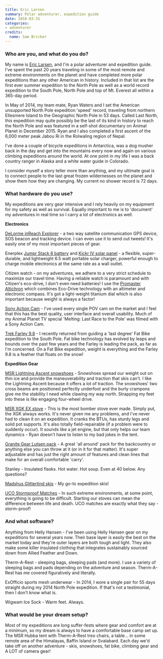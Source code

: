 ```yaml
---
title: Eric Larsen
summary: Polar adventurer, expedition guide
date: 2016-03-31
categories:
- adventurer
credits:
  name: Sam Bricker
---
```


### Who are you, and what do you do?

My name is [Eric Larsen](http://ericlarsenexplore.com/ "Eric's website."), and I'm a polar adventurer and expedition guide. I've spent the past 20 years traveling in some of the most remote and extreme environments on the planet and have completed more polar expeditions than any other American in history. Included in that list are the first ever summer expedition to the North Pole as well as a world record expedition to the South Pole, North Pole and top of Mt. Everest all within a 365-day period.

In May of 2014, my team mate, Ryan Waters and I set the American unsupported North Pole expedition 'speed' record, traveling from northern Ellesmere Island to the Geographic North Pole in 53 days. Called Last North, this expedition may quite possibly be the last of its kind in history to reach the North Pole and was featured in a self-shot documentary on Animal Planet in December 2015. Ryan and I also completed a first ascent of the 6,000 meter peak Jabou Ri in the Rolwaling region of Nepal.

I've done a couple of bicycle expeditions in Antarctica, was a dog musher back in the day and get into the mountains every now and again on various climbing expeditions around the world. At one point in my life I was a back country ranger in Alaska and a white water guide in Colorado. 

I consider myself a story teller more than anything, and my ultimate goal is to connect people to the last great frozen wildernesses on the planet and show them how they are changing. My current no shower record is 72 days. 

### What hardware do you use?

My expeditions are very gear intensive and I rely heavily on my equipment for my safety as well as survival. Equally important to me is to 'document' my adventures in real time so I carry a lot of electronics as well.

**Electronics**

[DeLorme inReach Explorer][inreach-explorer] - a two way satellite communication GPS device, SOS beacon and tracking device. I can even use it to send out tweets! It's easily one of my most important pieces of gear.

Enerplex [Jumpr Stack 6 battery][jumpr-stack-6] and [Kickr IV solar panel][kickr-iv] - a flexible, super-durable, and lightweight 6.5 watt portable solar charger, powerful enough to charge mobile electronics at the same rate as a wall outlet.

Citizen watch - on my adventures, we adhere to a very strict schedule to maximize our travel time. Having a reliable watch is paramount and with Citizen's eco-drive, I don't even need batteries! I use the [Promaster Altichron][promaster-altichron] which combines Eco-Drive technology with an altimeter and electronic compass. It's got a light-weight titanium dial which is also important because weight is always a factor!

[Sony Action Cam][fdr-x1000v] - I've used every single POV cam on the market and I feel that this has the best quality, user interface and overall usability. Much of my Animal Planet TV special 'Melting: Last Race to the Pole' was filmed with a Sony Action Cam.

[Trek Farley 9.8][farley-9.8] - I recently returned from guiding a 'last degree' Fat Bike expedition to the South Pole. Fat bike technology has evolved by leaps and bounds over the past few years and the Farley is leading the pack, as far as I'm concerned. On a Fat Bike expedition, weight is everything and the Farley 9.8 is a feather that floats on the snow!

**Expedition Gear** 

[MSR Lightning Ascent snowshoes][lightning-ascent] - Snowshoes spread our weight out on thin ice and provide the maneuverability and traction that skis can't. I like the Lightning Ascent because it offers a lot of traction. The snowshoes' two cross beams are positioned perfectly underfoot and the burly crampons give me the stability I need while clawing my way north. Strapping my feet into these is like engaging four-wheel drive.

[MSR XGK EX stove][xgk-ex] - This is the most bomber stove ever made. Simply put, the XGK always works. It's never given me any problems, and I've never had to clean it on an expedition. It cranks the BTUs, has sturdy legs and solid pot supports. It's also totally field-repairable (if a problem were to suddenly occur). It sounds like a jet engine, but that only helps our team dynamics - Ryan doesn't have to listen to my bad jokes in the tent.

[Granite Gear Lutsen pack][lutsen-55] - A great 'all around' pack for the backcountry or anything else you can throw at it (or in it for that matter). It's super adjustable and has just the right amount of features and clean lines that make for an overall comfortable 'carry'. 

Stanley - Insulated flasks. Hot water. Hot soup. Even at 40 below. Any questions?

[Madshus Glittertind skis][glittertind] - My go-to expedition skis! 

[UCO Stormproof Matches][stormproof-matches] - In such extreme environments, at some point, everything is going to be difficult. Starting our stoves can mean the difference between life and death. UCO matches are exactly what they say - storm-proof! 

### And what software?

Anything from Helly Hansen - I've been using Helly Hansen gear on my expeditions for several years now. Their base layer is easily the best on the market today and they're outer layers are both tough and light. They also make some killer insulated clothing that integrates sustainably sourced down from Allied Feather and Down.

Therm-A-Rest - sleeping bags, sleeping pads (and more). I use a variety of sleeping bags and pads depending on the adventure and season. Therm-A-Rest has me covered figuratively and literally.

ExOfficio sports mesh underwear - In 2014, I wore a single pair for 55 days straight during my 2014 North Pole expedition. If that's not a testimonial, then I don't know what is.

Wigwam Ice Sock - Warm feet. Always. 

### What would be your dream setup?

Most of my expeditions are long suffer-fests where gear and comfort are at a minimum, so my dream is always to have a comfortable base camp set up. The MSR Hubba tent with Therm-A-Rest treo chairs, a table... in some remote area of the Himalayas, Baffin Island or Svalabard. Each day we'd take off on another adventure - skis, snowshoes, fat bike, climbing gear and A LOT of camera gear!

[farley-9.8]: https://www.trekbikes.com/us/en_US/bikes/mountain-bikes/trail-mountain-bikes/farley/farley-9-8/p/1066000-2016 "A mountain bike."
[fdr-x1000v]: https://www.sony.com/electronics/actioncam/fdr-x1000v-body-kit "A 4K video camera."
[glittertind]: https://en-us.madshus.com/nordic-skis/glittertind-ski "A pair of skis."
[inreach-explorer]: http://www.inreachdelorme.com/product-info/inreach-explorer.php "A GPS and SOS device."
[jumpr-stack-6]: http://www.goenerplex.com/products/portable-batteries/jumpr-stack-6 "A portable battery."
[kickr-iv]: http://www.goenerplex.com/products/portable-solar-chargers/kickr-iv "A portable solar charger."
[lightning-ascent]: https://www.cascadedesigns.com/msr/snowshoes/ascent-snowshoes/lightning-ascent-snowshoes/product "A pair of nowshoes."
[lutsen-55]: http://www.granitegear.com/outdoor/backpacks/multi-day-backpacks/men-s-backpacks/lutsen-55.html "A backpack."
[promaster-altichron]: https://www.citizenwatch.com/en-us/watches/watch-detail/?model=BN5030-06E "A light-powered watch with an altimeter and electronic compass."
[stormproof-matches]: http://ucogear.com/stormproof-matches.html "Matches that work in any weather."
[xgk-ex]: http://www.cascadedesigns.com/msr/stoves/rapid-cooking/xgk-ex/product? "A multi-fuel portable stove."
